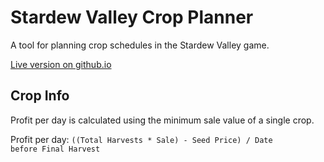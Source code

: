 # Stardew Valley Crop Planner

A tool for planning crop schedules in the Stardew Valley game.

<a href="http://exnil.github.io/crop_planner/">Live version on github.io</a>


## Crop Info
Profit per day is calculated using the minimum sale value of a single crop.

Profit per day: <code>((Total Harvests * Sale) - Seed Price) / Date before Final Harvest</code>

